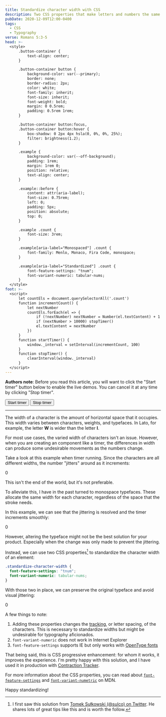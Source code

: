 ```yaml
---
title: Standardize character width with CSS
description: Two CSS properties that make letters and numbers the same width.
pubDate: 2020-12-09T12:00-0400
tags:
  - CSS
  - Typography
verse: Romans 5:3-5
head: >-
  <style>
      .button-container {
          text-align: center;
      }

      .button-container button {
          background-color: var(--primary);
          border: none;
          border-radius: 2px;
          color: white;
          font-family: inherit;
          font-size: inherit;
          font-weight: bold;
          margin: 0 0.5rem;
          padding: 0.5rem 1rem;
      }

      .button-container button:focus,
      .button-container button:hover {
          box-shadow: 0 2px 4px hsla(0, 0%, 0%, 25%);
          filter: brightness(1.2);
      }

      .example {
          background-color: var(--off-background);
          padding: 1rem;
          margin: 1rem 0;
          position: relative;
          text-align: center;
      }

      .example::before {
          content: attr(aria-label);
          font-size: 0.75rem;
          left: 0;
          padding: 5px;
          position: absolute;
          top: 0;
      }

      .example .count {
          font-size: 3rem;
      }

      .example[aria-label="Monospaced"] .count {
          font-family: Menlo, Monaco, Fira Code, monospace;
      }

      .example[aria-label="Standardized"] .count {
          font-feature-settings: "tnum";
          font-variant-numeric: tabular-nums;
      }
  </style>
foot: >-
  <script>
      let countEls = document.querySelectorAll('.count')
      function incrementCount() {
          let nextNumber
          countEls.forEach(el => {
              if (!nextNumber) nextNumber = Number(el.textContent) + 1
              if (nextNumber > 10000) stopTimer() 
              el.textContent = nextNumber
          })
      }
      function startTimer() {
          window._interval = setInterval(incrementCount, 100)
      }
      function stopTimer() {
          clearInterval(window._interval)
      }
  </script>
---
```


**Authors note**: Before you read this article, you will want to click the
"Start timer" button below to enable the live demos. You can cancel it at any
time by clicking "Stop timer".

<div class="button-container">
    <button onclick="startTimer()">Start timer</button>
    <button onclick="stopTimer()">Stop timer</button>
</div>

---

The width of a character is the amount of horizontal space that it occupies.
This width varies between characters, weights, and typefaces. In Lato, for
example, the letter **W** is wider than the letter **I**.

For most use cases, the varied width of characters isn't an issue. However, when
you are creating an component like a timer, the differences in width can produce
some undesirable movements as the numbers change.

Take a look at this example when timer running. Since the characters are all
different widths, the number "jitters" around as it increments:

<div aria-label="Default" class="example">
    <span class="count">0</span>
</div>

This isn't the end of the world, but it's not preferable.

To alleviate this, I have in the past turned to monospace typefaces. These
allocate the same width for each character, regardless of the space that the
stroke needs.

In this example, we can see that the jittering is resolved and the timer
increments smoothly:

<div aria-label="Monospaced" class="example">
    <span class="count">0</span>
</div>

However, altering the typeface might not be the best solution for your product.
Especially when the change was only made to prevent the jittering.

Instead, we can use two CSS properties[^1] to standardize the character width of
an element:

```css
.standardize-character-width {
  font-feature-settings: "tnum";
  font-variant-numeric: tabular-nums;
}
```

With those two in place, we can preserve the original typeface and avoid visual
jittering:

<div aria-label="Standardized" class="example">
    <span class="count">0</span>
</div>

A few things to note:

1. Adding these properties changes the
   [tracking](https://en.wikipedia.org/wiki/Letter-spacing), or letter spacing,
   of the characters. This is necessary to standardize widths but might be
   undesirable for typography aficionados.
2. `font-variant-numeric` does not work in Internet Explorer
3. `font-feature-settings` supports IE but only works with
   [OpenType fonts](https://en.wikipedia.org/wiki/OpenType)

That being said, this is CSS progressive enhancement: for whom it works, it
improves the experience. I'm pretty happy with this solution, and I have used it
in production with
[Contraction Tracker](https://seanmcp.github.io/contractions).

For more information about the CSS properties, you can read about
[`font-feature-settings`](https://developer.mozilla.org/en-US/docs/Web/CSS/font-feature-settings)
and
[`font-variant-numetric`](https://developer.mozilla.org/en-US/docs/Web/CSS/font-variant-numeric)
on MDN.

Happy standardizing!

[^1]:
    I first saw this solution from
    [Tomek Sułkowski (@sulco) on Twitter](https://twitter.com/sulco/status/1293862293139337217).
    He shares lots of great tips like this and is worth the follow.
